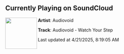 ## Currently Playing on SoundCloud

[<img align="left" width="100" src="https://i1.sndcdn.com/artworks-Jafzas12CPoU5wF8-DlqSNQ-t500x500.png">](https://soundcloud.com/muti/audiovoid-watch-your-step)

**Artist**: Audiovoid 

**Track**: Audiovoid - Watch Your Step

Last updated at 4/21/2025, 8:19:05 AM

